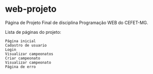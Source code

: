 # web-projeto

Página de Projeto Final de disciplina Programação WEB do CEFET-MG.

Lista de páginas do projeto:

    Página inicial
    Cadastro de usuario
    Login
    Visualizar campeonatos
    Criar campeonato
    Visualizar campeonato
    Página de erro

